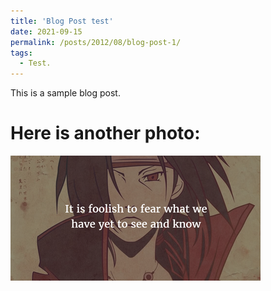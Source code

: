 ```yaml
---
title: 'Blog Post test'
date: 2021-09-15
permalink: /posts/2012/08/blog-post-1/
tags:
  - Test.
---
```


This is a sample blog post.

Here is another photo:
======
![Sketch mixture](/files/itatchi.png)
